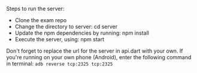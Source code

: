 Steps to run the server:

- Clone the exam repo
- Change the directory to server: cd server
- Update the npm dependencies by running: npm install
- Execute the server, using: npm start

Don't forget to replace the url for the server in api.dart with your own. If you're running on your own phone (Android), enter the following command in terminal:
```adb reverse tcp:2325 tcp:2325```
